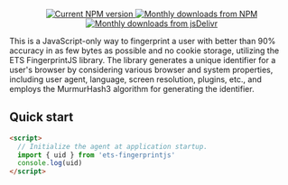 <!-- <p align="center">
  <a href="https://fingerprint.com">
    <picture>
      <source media="(prefers-color-scheme: dark)" srcset="" />
      <source media="(prefers-color-scheme: light)" srcset="" />
      <img src="" alt="FingerprintJS logo" width="312px" />
    </picture>
  </a>
</p> -->
<p align="center">
  <a href="https://www.npmjs.com/package/ets-fingerprintjs">
    <img src="https://img.shields.io/npm/v/ets-fingerprintjs.svg" alt="Current NPM version">
  </a>
  <a href="https://www.npmjs.com/package/ets-fingerprintjs">
    <img src="https://img.shields.io/npm/dm/ets-fingerprintjs.svg" alt="Monthly downloads from NPM">
  </a>
  <a href="https://www.jsdelivr.com/package/npm/ets-fingerprintjs">
    <img src="https://img.shields.io/jsdelivr/npm/hm/ets-fingerprintjs.svg" alt="Monthly downloads from jsDelivr">
  </a>
</p>
<!-- <p align="center">
  <a href="https://discord.gg/39EpE2neBg">
    <img src="https://img.shields.io/discord/852099967190433792?style=for-the-badge&label=Discord&logo=Discord&logoColor=white" alt="Discord server">
  </a>
</p> -->

This is a JavaScript-only way to fingerprint a user with better than 90% accuracy in as few bytes as possible and no cookie storage, utilizing the ETS FingerprintJS library. The library generates a unique identifier for a user's browser by considering various browser and system properties, including user agent, language, screen resolution, plugins, etc., and employs the MurmurHash3 algorithm for generating the identifier.
## Quick start

```html
<script>
  // Initialize the agent at application startup.
  import { uid } from 'ets-fingerprintjs'
  console.log(uid)
</script>
```